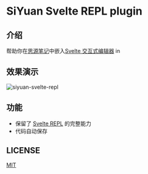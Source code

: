 # SiYuan Svelte REPL plugin

## 介绍

帮助你在[思源笔记](https://github.com/siyuan-note/siyuan)中嵌入[Svelte 交互式编辑器](https://svelte.dev/repl) in

## 效果演示

![siyuan-svelte-repl](https://user-images.githubusercontent.com/41723543/233339458-0a398ffe-ba62-49cb-9353-45015e436587.gif)

## 功能

* 保留了 [Svelte REPL](https://svelte.dev/repl) 的完整能力
* 代码自动保存

## LICENSE

[MIT](./LICENSE)